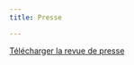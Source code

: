 ```yaml
---
title: Presse

---
```

<a class="button" target="_blank" href="https://issuu.com/mdahn/docs/bilan_zz1_annexe_revue_de_presse">Télécharger la revue de presse</a>